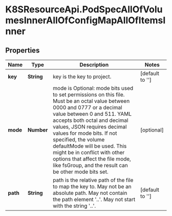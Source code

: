 # K8SResourceApi.PodSpecAllOfVolumesInnerAllOfConfigMapAllOfItemsInner

## Properties

Name | Type | Description | Notes
------------ | ------------- | ------------- | -------------
**key** | **String** | key is the key to project. | [default to &#39;&#39;]
**mode** | **Number** | mode is Optional: mode bits used to set permissions on this file. Must be an octal value between 0000 and 0777 or a decimal value between 0 and 511. YAML accepts both octal and decimal values, JSON requires decimal values for mode bits. If not specified, the volume defaultMode will be used. This might be in conflict with other options that affect the file mode, like fsGroup, and the result can be other mode bits set. | [optional] 
**path** | **String** | path is the relative path of the file to map the key to. May not be an absolute path. May not contain the path element &#39;..&#39;. May not start with the string &#39;..&#39;. | [default to &#39;&#39;]


